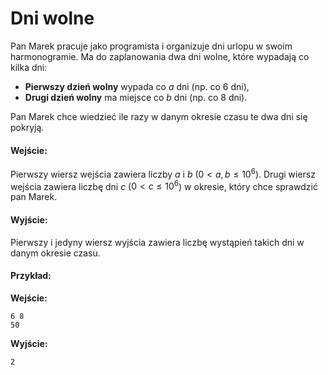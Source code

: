 # Dni wolne

Pan Marek pracuje jako programista i organizuje dni urlopu w swoim harmonogramie. Ma do zaplanowania dwa dni wolne, które wypadają co kilka dni:

- **Pierwszy dzień wolny** wypada co $a$ dni (np. co 6 dni),
- **Drugi dzień wolny** ma miejsce co $b$ dni (np. co 8 dni).

Pan Marek chce wiedzieć ile razy w danym okresie czasu te dwa dni się pokryją.

#### Wejście:

Pierwszy wiersz wejścia zawiera liczby $a$ i $b$ ($0 < a, b \le 10^6$).
Drugi wiersz wejścia zawiera liczbę dni $c$ ($0 < c \le 10^6$) w okresie, który chce sprawdzić pan Marek.

#### Wyjście:

Pierwszy i jedyny wiersz wyjścia zawiera liczbę wystąpień takich dni w danym okresie czasu.

#### Przykład:

**Wejście:**

```
6 8
50
```

**Wyjście:**

```
2
```

